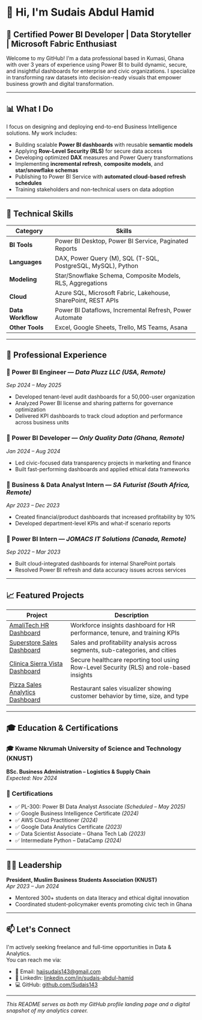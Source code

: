
# 👋 Hi, I'm Sudais Abdul Hamid

## 🚀 Certified Power BI Developer | Data Storyteller | Microsoft Fabric Enthusiast

Welcome to my GitHub! I'm a data professional based in Kumasi, Ghana with over 3 years of experience using Power BI to build dynamic, secure, and insightful dashboards for enterprise and civic organizations. I specialize in transforming raw datasets into decision-ready visuals that empower business growth and digital transformation.

---

## 📊 What I Do

I focus on designing and deploying end-to-end Business Intelligence solutions. My work includes:
- Building scalable **Power BI dashboards** with reusable **semantic models**
- Applying **Row-Level Security (RLS)** for secure data access
- Developing optimized **DAX** measures and Power Query transformations
- Implementing **incremental refresh**, **composite models**, and **star/snowflake schemas**
- Publishing to Power BI Service with **automated cloud-based refresh schedules**
- Training stakeholders and non-technical users on data adoption

---

## 🧠 Technical Skills

| Category | Skills |
|---------|--------|
| **BI Tools** | Power BI Desktop, Power BI Service, Paginated Reports |
| **Languages** | DAX, Power Query (M), SQL (T-SQL, PostgreSQL, MySQL), Python |
| **Modeling** | Star/Snowflake Schema, Composite Models, RLS, Aggregations |
| **Cloud** | Azure SQL, Microsoft Fabric, Lakehouse, SharePoint, REST APIs |
| **Data Workflow** | Power BI Dataflows, Incremental Refresh, Power Automate |
| **Other Tools** | Excel, Google Sheets, Trello, MS Teams, Asana |

---

## 💼 Professional Experience

### 🔹 Power BI Engineer — *Data Pluzz LLC (USA, Remote)*  
*Sep 2024 – May 2025*
- Developed tenant-level audit dashboards for a 50,000-user organization
- Analyzed Power BI license and sharing patterns for governance optimization
- Delivered KPI dashboards to track cloud adoption and performance across business units

### 🔹 Power BI Developer — *Only Quality Data (Ghana, Remote)*  
*Jan 2024 – Aug 2024*
- Led civic-focused data transparency projects in marketing and finance
- Built fast-performing dashboards and applied ethical data frameworks

### 🔹 Business & Data Analyst Intern — *SA Futurist (South Africa, Remote)*  
*Apr 2023 – Dec 2023*
- Created financial/product dashboards that increased profitability by 10%
- Developed department-level KPIs and what-if scenario reports

### 🔹 Power BI Intern — *JOMACS IT Solutions (Canada, Remote)*  
*Sep 2022 – Mar 2023*
- Built cloud-integrated dashboards for internal SharePoint portals
- Resolved Power BI refresh and data accuracy issues across services

---

## 📈 Featured Projects

| Project | Description |
|--------|-------------|
| [AmaliTech HR Dashboard](https://github.com/Sudais143/amalitech-hr-dashboard) | Workforce insights dashboard for HR performance, tenure, and training KPIs |
| [Superstore Sales Dashboard](https://github.com/Sudais143/superstore-sales-dashboard) | Sales and profitability analysis across segments, sub-categories, and cities |
| [Clinica Sierra Vista Dashboard](https://github.com/Sudais143/clinica-sierra-vista-dashboard) | Secure healthcare reporting tool using Row-Level Security (RLS) and role-based insights |
| [Pizza Sales Analytics Dashboard](https://github.com/Sudais143/pizza-sales-analytics-dashboard) | Restaurant sales visualizer showing customer behavior by time, size, and type |

---

## 🎓 Education & Certifications

### 🎓 Kwame Nkrumah University of Science and Technology (KNUST)  
**BSc. Business Administration – Logistics & Supply Chain**  
*Expected: Nov 2024*

### 📜 Certifications
- ✅ PL-300: Power BI Data Analyst Associate *(Scheduled – May 2025)*
- ✅ Google Business Intelligence Certificate *(2024)*
- ✅ AWS Cloud Practitioner *(2024)*
- ✅ Google Data Analytics Certificate *(2023)*
- ✅ Data Scientist Associate – Ghana Tech Lab *(2023)*
- ✅ Intermediate Python – DataCamp *(2024)*

---

## 🧑‍💼 Leadership

**President, Muslim Business Students Association (KNUST)**  
*Apr 2023 – Jun 2024*
- Mentored 300+ students on data literacy and ethical digital innovation
- Coordinated student-policymaker events promoting civic tech in Ghana

---

## 📫 Let's Connect

I'm actively seeking freelance and full-time opportunities in Data & Analytics.  
You can reach me via:

- 📧 Email: [hajjsudais143@gmail.com](mailto:hajjsudais143@gmail.com)  
- 🔗 LinkedIn: [linkedin.com/in/sudais-abdul-hamid](https://www.linkedin.com/in/sudais-abdul-hamid)  
- 💻 GitHub: [github.com/Sudais143](https://github.com/Sudais143)

---

*This README serves as both my GitHub profile landing page and a digital snapshot of my analytics career.*

